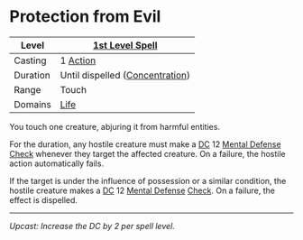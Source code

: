 # Protection from Evil

| Level    | [1st Level Spell](1st%20Level%20Spells.md)                            |
| -------- | --------------------------------------------------------------------- |
| Casting  | 1 [Action](../../../../Game%20Procedures/Core%20Procedures/Action.md) |
| Duration | Until dispelled ([Concentration](../../Concentration.md))             |
| Range    | Touch                                                                 |
| Domains  | [Life](../../Spell%20Domains/Life.md)                                 |

You touch one creature, abjuring it from harmful entities.

For the duration, any hostile creature must make a [DC](../../../../Game%20Procedures/Core%20Procedures/DC.md) 12 [Mental Defense](../../../../Player%20Characters/Derived%20Statistics/Mental%20Defense.md) [Check](../../../../Game%20Procedures/Core%20Procedures/Check.md) whenever they target the affected creature. On a failure, the hostile action automatically fails.

If the target is under the influence of possession or a similar condition, the hostile creature makes a [DC](../../../../Game%20Procedures/Core%20Procedures/DC.md) 12 [Mental Defense](../../../../Player%20Characters/Derived%20Statistics/Mental%20Defense.md) [Check](../../../../Game%20Procedures/Core%20Procedures/Check.md). On a failure, the effect is dispelled.

---
*Upcast: Increase the DC by 2 per spell level.*
